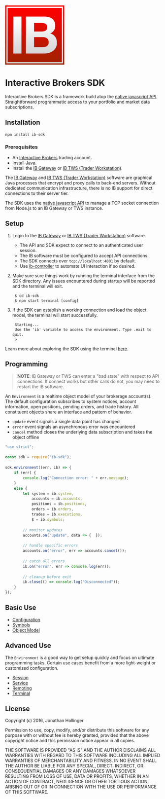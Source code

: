 [![Logo](./ib-logo.png)](http://interactivebrokers.com/)

# Interactive Brokers SDK

Interactive Brokers SDK is a framework build atop the [native javascript API](https://github.com/pilwon/node-ib).  Straightforward programmatic access to your portfolio and market data subscriptions.

## Installation

    npm install ib-sdk

### Prerequisites

* An [Interactive Brokers](https://www.interactivebrokers.com/) trading account.
* Install [Java](https://java.com/en/download/).
* Install the [IB Gateway](http://interactivebrokers.github.io) or [IB TWS (Trader Workstation)](https://www.interactivebrokers.com/en/index.php?f=674&ns=T).

The [IB Gateway](http://interactivebrokers.github.io) and [IB TWS (Trader Workstation)](https://www.interactivebrokers.com/en/index.php?f=674&ns=T) software are graphical Java processes that encrypt and proxy calls to back-end servers.  Without dedicated communication infrastructure, there is no IB support for direct connections to their server tier.

The SDK uses the [native javascript API](https://github.com/pilwon/node-ib) to manage a TCP socket connection from Node.js to an IB Gateway or TWS instance.

## Setup

1. Login to the [IB Gateway](http://interactivebrokers.github.io) or [IB TWS (Trader Workstation)](https://www.interactivebrokers.com/en/index.php?f=674&ns=T) software.
    * The API and SDK expect to connect to an authenticated user session.
    * The IB software must be configured to accept API connections.
    * The SDK connects over `tcp://localhost:4001` by default.
    * Use [ib-controller](https://github.com/ib-controller/ib-controller/releases) to automate UI interaction if so desired.
2. Make sure sure things work by running the terminal interface from the SDK directory.  Any issues encountered during startup will be reported and the terminal will exit.

        $ cd ib-sdk
        $ npm start terminal [config]
    
3. If the SDK can establish a working connection and load the object model, the terminal will start successfully.

        Starting...
        Use the 'ib' variable to access the environment. Type .exit to quit.
        > 

Learn more about exploring the SDK using the terminal [here](./docs/terminal.md).

## Programming

> **NOTE**: IB Gateway or TWS can enter a "bad state" with respect to API connections.  If connect works but other calls do not, you may need to restart the IB software.

An `Environment` is a realtime object model of your brokerage account(s).  The default configuration subscribes to system notices, account information, open positions, pending orders, and trade history.  All constituent objects share an interface and pattern of behavior.

* `update` event signals a single data point has changed
* `error` event signals an asynchronous error was encountered
* `cancel` method closes the underlying data subscription and takes the object offline

```javascript
"use strict";

const sdk = require("ib-sdk");

sdk.environment((err, ib) => {
    if (err) {
        console.log("Connection error: " + err.message);
    }
    else {
        let system = ib.system,
            accounts = ib.accounts,
            positions = ib.positions,
            orders = ib.orders,
            trades = ib.executions,
            $ = ib.symbols;
            
        // monitor updates
        accounts.on("update", data => {  });
        
        // handle specific errors
        accounts.on("error", err => accounts.cancel());
    
        // catch all errors
        ib.on("error", err => console.log(err));
        
        // cleanup before exit
        ib.close(() => console.log("Disconnected"));
    }
});
```

## Basic Use

* [Configuration](./docs/configuration.md)
* [Symbols](./docs/symbols.md)
* [Object Model](./docs/model.md)

## Advanced Use

The `Environment` is a good way to get setup quickly and focus on ultimate programming tasks.  Certain use cases benefit from a more light-weight or customized configuration.

* [Session](./docs/session.md)
* [Service](./docs/service.md)
* [Remoting](./docs/remoting.md)
* [Terminal](./docs/terminal.md)

## License

Copyright (c) 2016, Jonathan Hollinger

Permission to use, copy, modify, and/or distribute this software for any purpose with or without fee is hereby granted, provided that the above copyright notice and this permission notice appear in all copies.

THE SOFTWARE IS PROVIDED "AS IS" AND THE AUTHOR DISCLAIMS ALL WARRANTIES WITH REGARD TO THIS SOFTWARE INCLUDING ALL IMPLIED WARRANTIES OF MERCHANTABILITY AND FITNESS. IN NO EVENT SHALL THE AUTHOR BE LIABLE FOR ANY SPECIAL, DIRECT, INDIRECT, OR CONSEQUENTIAL DAMAGES OR ANY DAMAGES WHATSOEVER RESULTING FROM LOSS OF USE, DATA OR PROFITS, WHETHER IN AN ACTION OF CONTRACT, NEGLIGENCE OR OTHER TORTIOUS ACTION, ARISING OUT OF OR IN CONNECTION WITH THE USE OR PERFORMANCE OF THIS SOFTWARE.